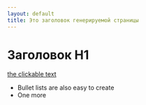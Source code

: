```yaml
---
layout: default
title: Это заголовок генерируемой страницы
---
```


# Заголовок H1

[the clickable text](http://xlson.com/)

* Bullet lists are also easy to create
* One more
